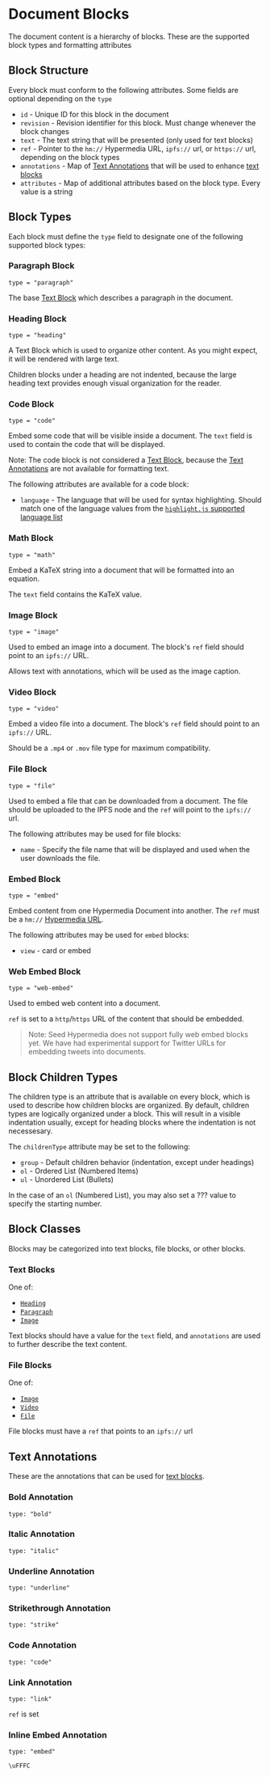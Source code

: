 # Document Blocks

The document content is a hierarchy of blocks. These are the supported block types and formatting attributes

## Block Structure

Every block must conform to the following attributes. Some fields are optional depending on the `type`

- `id` - Unique ID for this block in the document
- `revision` - Revision identifier for this block. Must change whenever the block changes
- `text` - The text string that will be presented (only used for text blocks)
- `ref` - Pointer to the `hm://` Hypermedia URL, `ipfs://` url, or `https://` url, depending on the block types
- `annotations` - Map of [Text Annotations](#text-annotations) that will be used to enhance [text blocks](#text-blocks)
- `attributes` - Map of additional attributes based on the block type. Every value is a string

## Block Types

Each block must define the `type` field to designate one of the following supported block types:

### Paragraph Block

`type = "paragraph"`

The base [Text Block](#text-blocks) which describes a paragraph in the document.

### Heading Block

`type = "heading"`

A Text Block which is used to organize other content. As you might expect, it will be rendered with large text.

Children blocks under a heading are not indented, because the large heading text provides enough visual organization for the reader.

### Code Block

`type = "code"`

Embed some code that will be visible inside a document. The `text` field is used to contain the code that will be displayed.

Note: The code block is not considered a [Text Block](#text-blocks), because the [Text Annotations](#text-annotations) are not available for formatting text.

The following attributes are available for a code block:

- `language` - The language that will be used for syntax highlighting. Should match one of the language values from the [`highlight.js` supported language list](https://github.com/highlightjs/highlight.js/blob/main/SUPPORTED_LANGUAGES.md)

### Math Block

`type = "math"`

Embed a KaTeX string into a document that will be formatted into an equation.

The `text` field contains the KaTeX value.

### Image Block

`type = "image"`

Used to embed an image into a document. The block's `ref` field should point to an `ipfs://` URL.

Allows text with annotations, which will be used as the image caption.

### Video Block

`type = "video"`

Embed a video file into a document. The block's `ref` field should point to an `ipfs://` URL.

Should be a `.mp4` or `.mov` file type for maximum compatibility.

### File Block

`type = "file"`

Used to embed a file that can be downloaded from a document. The file should be uploaded to the IPFS node and the `ref` will point to the `ipfs://` url.

The following attributes may be used for file blocks:

- `name` - Specify the file name that will be displayed and used when the user downloads the file.

### Embed Block

`type = "embed"`

Embed content from one Hypermedia Document into another. The `ref` must be a `hm://` [Hypermedia URL](./hypermedia-url).

The following attributes may be used for `embed` blocks:

- `view` - card or embed

### Web Embed Block

`type = "web-embed"`

Used to embed web content into a document.

`ref` is set to a `http`/`https` URL of the content that should be embedded.

> Note: Seed Hypermedia does not support fully web embed blocks yet. We have had experimental support for Twitter URLs for embedding tweets into documents.

## Block Children Types

The children type is an attribute that is available on every block, which is used to describe how children blocks are organized. By default, children types are logically organized under a block. This will result in a visible indentation usually, except for heading blocks where the indentation is not necessesary.

The `childrenType` attribute may be set to the following:

- `group` - Default children behavior (indentation, except under headings)
- `ol` - Ordered List (Numbered Items)
- `ul` - Unordered List (Bullets)

In the case of an `ol` (Numbered List), you may also set a ??? value to specify the starting number.

## Block Classes

Blocks may be categorized into text blocks, file blocks, or other blocks.

### Text Blocks

One of:

- [`Heading`](#heading-block)
- [`Paragraph`](#paragraph-block)
- [`Image`](#image-block)

Text blocks should have a value for the `text` field, and `annotations` are used to further describe the text content.

### File Blocks

One of:

- [`Image`](#image-block)
- [`Video`](#video-block)
- [`File`](#file-block)

File blocks must have a `ref` that points to an `ipfs://` url

## Text Annotations

These are the annotations that can be used for [text blocks](#text-blocks).

### Bold Annotation

`type: "bold"`

### Italic Annotation

`type: "italic"`

### Underline Annotation

`type: "underline"`

### Strikethrough Annotation

`type: "strike"`

### Code Annotation

`type: "code"`

### Link Annotation

`type: "link"`

`ref` is set

### Inline Embed Annotation

`type: "embed"`

`\uFFFC`
